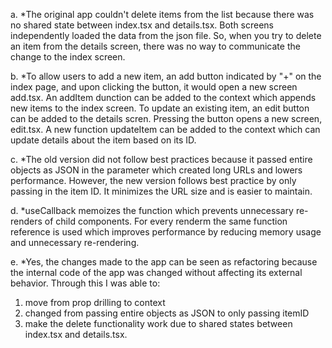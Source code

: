a.
*The original app couldn't delete items from the list because there was no shared state between index.tsx and details.tsx. Both screens independently loaded the data from the json file. So, when you try to delete an item from the details screen, there was no way to communicate the change to the index screen.

b.
*To allow users to add a new item, an add button indicated by "+" on the index page, and upon clicking the button, it would open a new screen add.tsx. An addItem dunction can be added to the context which appends new items to the index screen.
To update an existing item, an edit button can be added to the details scren. Pressing the button opens a new screen, edit.tsx. A new function updateItem can be added to the context which can update details about the item based on its ID.

c.
*The old version did not follow best practices because it passed entire objects as JSON in the parameter which created long URLs and lowers performance. However, the new version follows best practice by only passing in the item ID. It minimizes the URL size and is easier to maintain.

d.
*useCallback memoizes the function which prevents unnecessary re-renders of child components. For every renderm the same function reference is used which improves performance by reducing memory usage and unnecessary re-rendering.

e.
*Yes, the changes made to the app can be seen as refactoring because the internal code of the app was changed without affecting its external behavior. Through this I was able to:

1. move from prop drilling to context
2. changed from passing entire objects as JSON to only passing itemID
3. make the delete functionality work due to shared states between index.tsx and details.tsx.
